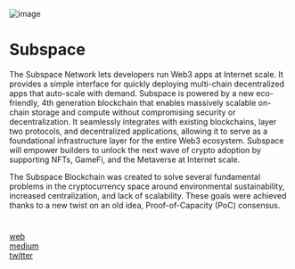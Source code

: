 ![image](https://user-images.githubusercontent.com/108256873/191008575-4919bd16-e320-47be-900a-bdc21bf268ce.png)

Subspace
=
The Subspace Network lets developers run Web3 apps at Internet scale. It provides a simple interface for quickly deploying multi-chain decentralized apps that auto-scale with demand. Subspace is powered by a new eco-friendly, 4th generation blockchain that enables massively scalable on-chain storage and compute without compromising security or decentralization. It seamlessly integrates with existing blockchains, layer two protocols, and decentralized applications, allowing it to serve as a foundational infrastructure layer for the entire Web3 ecosystem. Subspace will empower builders to unlock the next wave of crypto adoption by supporting NFTs, GameFi, and the Metaverse at Internet scale.

The Subspace Blockchain was created to solve several fundamental problems in the cryptocurrency space around environmental sustainability, increased centralization, and lack of scalability. These goals were achieved thanks to a new twist on an old idea, Proof-of-Capacity (PoC) consensus.
#
[web](https://subspace.network/) \
[medium](https://medium.com/subspace-network) \
[twitter](https://twitter.com/NetworkSubspace)

